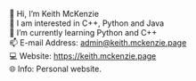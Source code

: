  👋 Hi, I’m Keith McKenzie <br>
 👀 I am interested in C++, Python and Java <br>
 🌱 I’m currently learning Python and C++ <br>
 📫 E-mail Address: admin@keith.mckenzie.page <br>
 💻 Website: https://keith.mckenzie.page <br>
 🌐 Info: Personal website.
